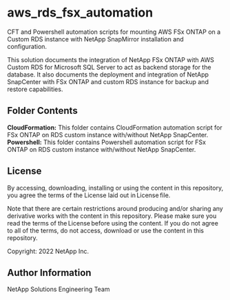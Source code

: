 # aws_rds_fsx_automation
CFT and Powershell automation scripts for mounting AWS FSx ONTAP on a Custom RDS instance with NetApp SnapMirror installation and configuration.

This solution documents the integration of NetApp FSx ONTAP with AWS Custom RDS for Microsoft SQL Server to act as backend storage for the database. It also documents the deployment and integration of NetApp SnapCenter with FSx ONTAP and custom RDS instance for backup and restore capabilities.

## Folder Contents
**CloudFormation:** This folder contains CloudFormation automation script for FSx ONTAP on RDS custom instance with/without NetApp SnapCenter.  
**Powershell:** This folder contains Powershell automation script for FSx ONTAP on RDS custom instance with/without NetApp SnapCenter.

## License
By accessing, downloading, installing or using the content in this repository, you agree the terms of the License laid out in License file.

Note that there are certain restrictions around producing and/or sharing any derivative works with the content in this repository. Please make sure you read the terms of the License before using the content. If you do not agree to all of the terms, do not access, download or use the content in this repository.

Copyright: 2022 NetApp Inc.

## Author Information
NetApp Solutions Engineering Team
